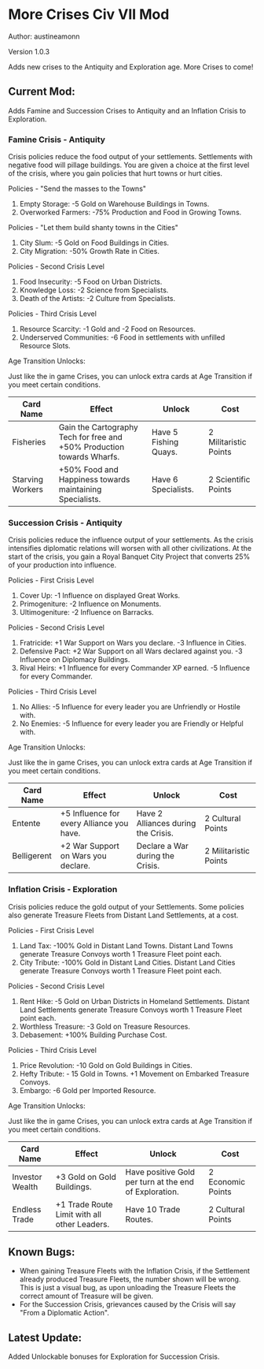 # More Crises Civ VII Mod

Author: austineamonn

Version 1.0.3

Adds new crises to the Antiquity and Exploration age. More Crises to come!

## Current Mod:

Adds Famine and Succession Crises to Antiquity and an Inflation Crisis to Exploration.

### Famine Crisis - Antiquity

Crisis policies reduce the food output of your settlements. Settlements with negative food will pillage buildings. You are given a choice at the first level of the crisis, where you gain policies that hurt towns or hurt cities.

Policies - "Send the masses to the Towns"

<ol>
    <li>Empty Storage: -5 Gold on Warehouse Buildings in Towns.</li>
    <li>Overworked Farmers: -75% Production and Food in Growing Towns.</li>
</ol>

Policies - "Let them build shanty towns in the Cities"

<ol>
    <li>City Slum: -5 Gold on Food Buildings in Cities.</li>
    <li>City Migration: -50% Growth Rate in Cities.</li>
</ol>

Policies - Second Crisis Level

<ol>
    <li>Food Insecurity: -5 Food on Urban Districts.</li>
    <li>Knowledge Loss: -2 Science from Specialists.</li>
    <li>Death of the Artists: -2 Culture from Specialists.</li>
</ol>

Policies - Third Crisis Level

<ol>
    <li>Resource Scarcity: -1 Gold and -2 Food on Resources.</li>
    <li>Underserved Communities: -6 Food in settlements with unfilled Resource Slots.</li>
</ol>

Age Transition Unlocks:

Just like the in game Crises, you can unlock extra cards at Age Transition if you meet certain conditions.

<table>
    <thead>
        <tr>
            <th>Card Name</th>
            <th>Effect</th>
            <th>Unlock</th>
            <th>Cost</th>
        </tr>
    </thead>
    <tbody>
        <tr>
            <td>Fisheries</td>
            <td>Gain the Cartography Tech for free and +50% Production towards Wharfs.</td>
            <td>Have 5 Fishing Quays.</td>
            <td>2 Militaristic Points</td>
        </tr>
        <tr>
            <td>Starving Workers</td>
            <td>+50% Food and Happiness towards maintaining Specialists.</td>
            <td>Have 6 Specialists.</td>
            <td>2 Scientific Points</td>
        </tr>
    </tbody>
</table>

### Succession Crisis - Antiquity

Crisis policies reduce the influence output of your settlements. As the crisis intensifies diplomatic relations will worsen with all other civilizations. At the start of the crisis, you gain a Royal Banquet City Project that converts 25% of your production into influence.

Policies - First Crisis Level

<ol>
    <li>Cover Up: -1 Influence on displayed Great Works.</li>
    <li>Primogeniture: -2 Influence on Monuments.</li>
    <li>Ultimogeniture: -2 Influence on Barracks.</li>
</ol>

Policies - Second Crisis Level

<ol>
    <li>Fratricide: +1 War Support on Wars you declare. -3 Influence in Cities.</li>
    <li>Defensive Pact: +2 War Support on all Wars declared against you. -3 Influence on Diplomacy Buildings.</li>
    <li>Rival Heirs: +1 Influence for every Commander XP earned. -5 Influence for every Commander.</li>
</ol>

Policies - Third Crisis Level

<ol>
    <li>No Allies: -5 Influence for every leader you are Unfriendly or Hostile with.</li>
    <li>No Enemies: -5 Influence for every leader you are Friendly or Helpful with.</li>
</ol>

Age Transition Unlocks:

Just like the in game Crises, you can unlock extra cards at Age Transition if you meet certain conditions.

<table>
    <thead>
        <tr>
            <th>Card Name</th>
            <th>Effect</th>
            <th>Unlock</th>
            <th>Cost</th>
        </tr>
    </thead>
    <tbody>
        <tr>
            <td>Entente</td>
            <td>+5 Influence for every Alliance you have.</td>
            <td>Have 2 Alliances during the Crisis.</td>
            <td>2 Cultural Points</td>
        </tr>
        <tr>
            <td>Belligerent</td>
            <td>+2 War Support on Wars you declare.</td>
            <td>Declare a War during the Crisis.</td>
            <td>2 Militaristic Points</td>
        </tr>
    </tbody>
</table>

### Inflation Crisis - Exploration

Crisis policies reduce the gold output of your Settlements. Some policies also generate Treasure Fleets from Distant Land Settlements, at a cost.

Policies - First Crisis Level

<ol>
    <li>Land Tax: -100% Gold in Distant Land Towns. Distant Land Towns generate Treasure Convoys worth 1 Treasure Fleet point each.</li>
    <li>City Tribute: -100% Gold in Distant Land Cities. Distant Land Cities generate Treasure Convoys worth 1 Treasure Fleet point each.</li>
</ol>

Policies - Second Crisis Level

<ol>
    <li>Rent Hike: -5 Gold on Urban Districts in Homeland Settlements. Distant Land Settlements generate Treasure Convoys worth 1 Treasure Fleet point each.</li>
    <li>Worthless Treasure: -3 Gold on Treasure Resources.</li>
    <li>Debasement: +100% Building Purchase Cost.</li>
</ol>

Policies - Third Crisis Level

<ol>
    <li>Price Revolution: -10 Gold on Gold Buildings in Cities.</li>
    <li>Hefty Tribute: - 15 Gold in Towns. +1 Movement on Embarked Treasure Convoys.</li>
    <li>Embargo: -6 Gold per Imported Resource.</li>
</ol>

Age Transition Unlocks:

Just like the in game Crises, you can unlock extra cards at Age Transition if you meet certain conditions.

<table>
    <thead>
        <tr>
            <th>Card Name</th>
            <th>Effect</th>
            <th>Unlock</th>
            <th>Cost</th>
        </tr>
    </thead>
    <tbody>
        <tr>
            <td>Investor Wealth</td>
            <td>+3 Gold on Gold Buildings.</td>
            <td>Have positive Gold per turn at the end of Exploration.</td>
            <td>2 Economic Points</td>
        </tr>
        <tr>
            <td>Endless Trade</td>
            <td>+1 Trade Route Limit with all other Leaders.</td>
            <td>Have 10 Trade Routes.</td>
            <td>2 Cultural Points</td>
        </tr>
    </tbody>
</table>

## Known Bugs:

<ul>
    <li>When gaining Treasure Fleets with the Inflation Crisis, if the Settlement already produced Treasure Fleets, the number shown will be wrong. This is just a visual bug, as upon unloading the Treasure Fleets the correct amount of Treasure will be given.</li>
    <li>For the Succession Crisis, grievances caused by the Crisis will say "From a Diplomatic Action".</li>
</ul>

## Latest Update:

Added Unlockable bonuses for Exploration for Succession Crisis.
